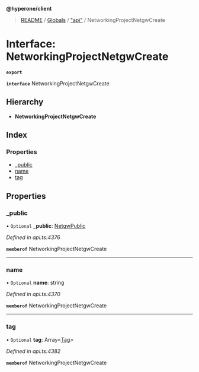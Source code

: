 **@hyperone/client**

> [README](../README.md) / [Globals](../globals.md) / ["api"](../modules/_api_.md) / NetworkingProjectNetgwCreate

# Interface: NetworkingProjectNetgwCreate

**`export`** 

**`interface`** NetworkingProjectNetgwCreate

## Hierarchy

* **NetworkingProjectNetgwCreate**

## Index

### Properties

* [\_public](_api_.networkingprojectnetgwcreate.md#_public)
* [name](_api_.networkingprojectnetgwcreate.md#name)
* [tag](_api_.networkingprojectnetgwcreate.md#tag)

## Properties

### \_public

• `Optional` **\_public**: [NetgwPublic](_api_.netgwpublic.md)

*Defined in api.ts:4376*

**`memberof`** NetworkingProjectNetgwCreate

___

### name

• `Optional` **name**: string

*Defined in api.ts:4370*

**`memberof`** NetworkingProjectNetgwCreate

___

### tag

• `Optional` **tag**: Array\<[Tag](_api_.tag.md)>

*Defined in api.ts:4382*

**`memberof`** NetworkingProjectNetgwCreate
